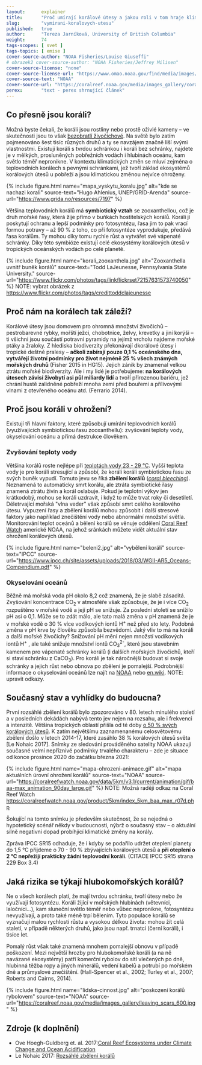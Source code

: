 ```yaml
---
layout:      explainer
title:       "Proč umírají korálové útesy a jakou roli v tom hraje klimatická změna? (neveřejné)"
slug:        "vymirani-koralovych-utesu"
published:   true
author:      "Tereza Jarníková, University of British Columbia"
weight:      74
tags-scopes: [ svet ]
tags-topics: [ emise ]
cover-source-author: "NOAA Fisheries/Louise Giuseffi"
# obrazek2 cover-source-author: "NOAA Fisheries/Jeffrey Milisen"
cover-source-license: "none"
cover-source-license-url: "https://www.omao.noaa.gov/find/media/images/image-licensing-usage-info"
cover-source-text: "NOAA"
cover-source-url: "https://coralreef.noaa.gov/media/images_gallery/coral_head_large.jpg"
perex:       "text - perex shrnující článek"
---
```


## Co přesně jsou koráli?

Možná byste čekali, že koráli jsou rostliny nebo prostě oživlé kameny – ve skutečnosti jsou to však [bezobratlí živočichové](https://cs.wikipedia.org/wiki/Kor%C3%A1l). Na světě bylo zatím pojmenováno šest tisíc různých druhů a ty se navzájem značně liší svými vlastnostmi. Existují koráli s tvrdou schránkou i koráli bez schránky, najdete je v mělkých, prosluněných pobřežních vodách i hlubinách oceánu, kam světlo téměř nepronikne. V kontextu klimatických změn se mluví zejména o teplovodních korálech s pevnými schránkami, jež tvoří základ ekosystémů korálových útesů u pobřeží a jsou klimatickou změnou nejvíce ohroženy. 

{% include figure.html
    name="mapa_vyskytu_koralu.jpg"
    alt="kde se nachazi korali"
    source-text="Hugo Ahlenius, UNEP/GRID-Arenda"
    source-url="https://www.grida.no/resources/7197"
%}

Většina teplovodních korálů má **symbiotický vztah** se zooxanthellou, což je druh mořské řasy, která žije přímo v buňkách hostitelských korálů. Koráli jí poskytují ochranu a lepší podmínky pro fotosyntézu, řasa jim to pak vrací formou potravy – až 90 % z toho, co při fotosyntéze vyprodukuje, předává řasa korálům. Ty mohou díky tomu rychle růst a vytvářet své vápenaté schránky. Díky této symbióze existují celé ekosystémy korálových útesů v tropických oceánských vodách po celé planetě.

{% include figure.html
    name="korali_zooxanthela.jpg"
    alt="Zooxanthella uvnitř buněk korálů"
    source-text="Todd LaJeunesse, Pennsylvania State University."
    source-url="https://www.flickr.com/photos/tags/linkflickrset72157631573740050"
%}
NOTE: vybrat obrázek z https://www.flickr.com/photos/tags/credittoddclajeunesse

## Proč nám na korálech tak záleží?

Korálové útesy jsou domovem pro ohromná množství živočichů – pestrobarevné rybky, mořští ježci, chobotnice, želvy, krevetky a jiní korýši – ti všichni jsou součástí potravní pyramidy na jejímž vrcholu najdeme mořské ptáky a žraloky. Z hlediska biodiverzity překonávají dkorálové útesy i tropické deštné pralesy – **ačkoli zabírají pouze 0,1 % oceánského dna, vytvářejí životní podmínky pro život nejméně 25 % všech známých mořských druhů** (Fisher 2015 in HG15). Jejich zánik by znamenal velkou ztrátu mořské biodiverzity. Ale i my lidé je potřebujeme: **na korálových útesech závisí živobytí asi půl miliardy lidí** a tvoří přirozenou bariéru, jež chrání hustě zalidněné pobřeží mnoha zemí před bouřemi a přílivovými vlnami z otevřeného oceánu atd. (Ferrario 2014).

## Proč jsou koráli v ohrožení?

Existují tři hlavní faktory, které způsobují umírání teplovodních korálů (využívajících symbiotickou řasu zooxanthellu): zvyšování teploty vody, okyselování oceánu a přímá destrukce člověkem.

### Zvyšování teploty vody

Většina korálů roste nejlépe při [teplotách vody 23 - 29 °C](https://oceanservice.noaa.gov/facts/coralwaters.html). Vyšší teplota vody je pro koráli stresující a způsobí, že koráli koráli symbiotickou řasu ze svých buněk vypudí. Tomuto jevu se říká **zbělení korálů** ([*coral bleeching*](https://oceanservice.noaa.gov/facts/coral_bleach.html)). Neznamená to automaticky smrt korálu, ale ztráta symbiotické řasy znamená ztrátu živin a korál oslabuje. Pokud je teplotní výkyv jen krátkodobý, mohou se koráli uzdravit, i když to může trvat roky či desetiletí.  Déletrvající mořská "vlna veder" však způsobí smrt celého korálového útesu. Vypuzení řasy a zbělení korálů mohou způsobit i další stresové faktory jako například znečištění vody nebo abnormální množství světla. Monitorování teplot oceánů a bělení korálů se věnuje oddělení [Coral Reef Watch](https://coralreefwatch.noaa.gov/) americké <glossary id="noaa">NOAA</glossary>, na jehož sránkách můžete vidět aktuální stav ohrožení korálových útesů. 

{% include figure.html
    name="beleni2.jpg"
    alt="vybělení koráli"
    source-text="IPCC"
    source-url="https://www.ipcc.ch/site/assets/uploads/2018/03/WGII-AR5_Oceans-Compendium.pdf"
%}

### Okyselování oceánů

Běžně má mořská voda pH okolo 8,2 což znamená, že je slabě zásaditá. Zvyšování koncentrace CO<sub>2</sub> v atmosféře však způsobuje, že je i více CO<sub>2</sub> rozpuštěno v mořské vodě a její pH se snižuje. Za poslední století se snížilo pH asi o 0,1. Může se to zdát málo, ale tato malá změna v pH znamená že je v mořské vodě o 30 % více vodíkových iontů H<sup>+</sup> než před sto lety. Podobná změna v pH krve by člověku způsobila bezvědomí. Jaký vliv to má na koráli a další mořské živočichy? Snižování pH mění nejen množstí vodíkových iontů H<sup>+</sup> , ale také snižuje množství iontů CO<sub>3</sub><sup>2-</sup>, které jsou stavebním kamenem pro vápenaté schránky korálů (i dalších mořských živočichů, kteří si staví schránku z CaCO<sub>3</sub>). Pro koráli je tak náročnější budovat si svoje schránky a jejich růst nebo obnova po zbělení je pomalejší. Podrobnější informace o okyselování oceánů lze najít na [NOAA](https://www.noaa.gov/education/resource-collections/ocean-coasts/ocean-acidification) nebo [en.wiki](https://en.wikipedia.org/wiki/Ocean_acidification). NOTE: upravit odkazy. 

## Současný stav a vyhlídky do budoucna? 

První rozsáhlé zbělení korálů bylo zpozorováno v 80. letech minulého století a v posledních dekádách nabývá tento jev nejen na rozsahu, ale i frekvenci a intenzitě. Většina tropických oblastí přišla od té doby [o 50 % svých korálových útesů](https://www.frontiersin.org/articles/10.3389/fmars.2017.00158/full). K zatím největšímu zaznamenanému celosvětovému zbělení došlo v letech 2014-17, které zasáhlo 38 % korálových útesů světa [Le Nohaic 2017].
Snímky ze sledování prováděného satelity NOAA ukazují současné velmi nepříznivé podmínky trvalého charakteru – zde je situace od konce prosince 2020 do začátku března 2021: 

{% include figure.html
    name="mapa-ohrozeni-animace.gif"
    alt="mapa aktuálních úrovní ohrožení korálů"
    source-text="NOAA"
    source-url="https://coralreefwatch.noaa.gov/data/5km/v3.1/current/animation/gif/baa-max_animation_90day_large.gif"
%}
NOTE: Možná raději odkaz na Coral Reef Watch https://coralreefwatch.noaa.gov/product/5km/index_5km_baa_max_r07d.php

Šokující na tomto snímku je především skutečnost, že se nejedná o hypotetický scénář někdy v budoucnosti, nýbrž o současný stav – o aktuální silně negativní dopad probíhjící klimatické změny na korály. 

Zpráva <glossary id="sr15">IPCC SR15</glossary> odhaduje, že i kdyby se podařilo udržet oteplení planety do 1,5 °C přijdeme o 70 - 90 % zbývajících korálových útesů a **při oteplení o 2 °C nepřežijí prakticky žádní teplovodní koráli**. (CITACE IPCC SR15 strana 229 Box 3.4)


## Jaká rizika se týkají hlubokomořských korálů?

Ne o všech korálech platí, že mají tvrdou schránku, tvoří útesy nebo že využívají fotosyntézu. Koráli žijící v mořských hlubinách (větevníci, laločníci...), kam sluneční světlo téměř nebo vůbec nepronikne, fotosyntézu nevyužívají, a proto také méně trpí bělením. Tyto populace korálů se vyznačují malou rychlostí růstu a vysokou délkou života: mohou žít celá staletí, v případě některých druhů, jako jsou např. trnatci (černí koráli), i tisíce let. 

Pomalý růst však také znamená mnohem pomalejší obnovu v případě poškození. Mezi největší hrozby pro hlubokomořské koráli (a na ně navázané ekosystémy) patří komerční rybolov do sítí vlečených po dně, hlubinná těžba ropy a jiných minerálů, vedení kabelů a potrubí po mořském dně a průmyslové znečištění. (Hall-Spencer et al., 2002; Turley et al., 2007; Roberts and Cairns, 2014).  


{% include figure.html
    name="lidska-cinnost.jpg"
    alt="poskození korálů rybolovem"
    source-text="NOAA"
    source-url="https://coralreef.noaa.gov/media/images_gallery/leaving_scars_600.jpg"
%}

## Zdroje (k doplnění)

* Ove Hoegh-Guldberg et. al. 2017:[Coral Reef Ecosystems under Climate Change and Ocean Acidification](https://www.frontiersin.org/articles/10.3389/fmars.2017.00158/full)
* Le Nohaic 2017: [Rozsáhlé zbělení korálů](https://www.nature.com/articles/s41598-017-14794-y)

